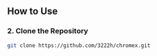 ## How to Use

### 2. Clone the Repository

```bash
git clone https://github.com/3222h/chromex.git
```
